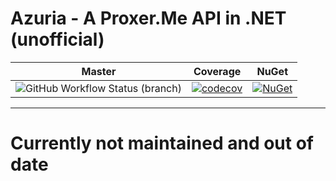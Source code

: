 # Azuria - A Proxer.Me API in .NET (unofficial)

Master | Coverage | NuGet
------ | -------- | ----- 
![GitHub Workflow Status (branch)](https://img.shields.io/github/workflow/status/InfiniteSoul/Azuria/Build%20and%20Test%20Library/master?style=for-the-badge) | [![codecov](https://img.shields.io/codecov/c/github/InfiniteSoul/Azuria?style=for-the-badge)](https://codecov.io/gh/InfiniteSoul/Azuria) | [![NuGet](https://img.shields.io/nuget/v/Azuria.svg?style=for-the-badge)](https://www.nuget.org/packages/Azuria) 

---

# Currently not maintained and out of date 
